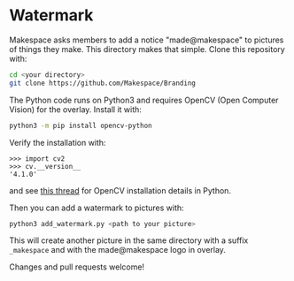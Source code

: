 # Watermark

Makespace asks members to add a notice "made@makespace" to pictures of things
they make. This directory makes that simple. Clone this repository with:

``` bash
cd <your directory>
git clone https://github.com/Makespace/Branding
```

The Python code runs on Python3 and requires OpenCV (Open Computer Vision) for
the overlay. Install it with:

```bash
python3 -m pip install opencv-python
```

Verify the installation with:

```ipython
>>> import cv2
>>> cv.__version__
'4.1.0'
```

and see [this
thread](https://stackoverflow.com/questions/44439443/python-how-to-pip-install-opencv2-with-specific-version-2-4-9)
for OpenCV installation details in Python.

Then you can add a watermark to pictures with:

``` bash
python3 add_watermark.py <path to your picture>
```

This will create another picture in the same directory with a suffix
`_makespace` and with the made@makespace logo in overlay.

Changes and pull requests welcome!

